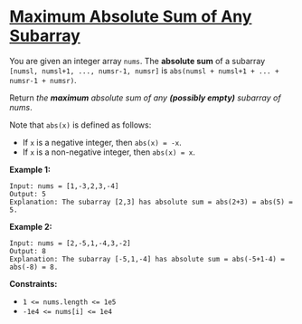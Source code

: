 [Maximum Absolute Sum of Any Subarray](https://leetcode.com/problems/maximum-absolute-sum-of-any-subarray)
===

You are given an integer array `nums`. The **absolute sum** of a subarray `[numsl, numsl+1, ..., numsr-1, numsr]` is
`abs(numsl + numsl+1 + ... + numsr-1 + numsr)`.

Return _the **maximum** absolute sum of any **(possibly empty)** subarray of nums_.

Note that `abs(x)` is defined as follows:

* If `x` is a negative integer, then `abs(x) = -x`.
* If `x` is a non-negative integer, then `abs(x) = x`.

**Example 1:**

```text
Input: nums = [1,-3,2,3,-4]
Output: 5
Explanation: The subarray [2,3] has absolute sum = abs(2+3) = abs(5) = 5.
```

**Example 2:**

```text
Input: nums = [2,-5,1,-4,3,-2]
Output: 8
Explanation: The subarray [-5,1,-4] has absolute sum = abs(-5+1-4) = abs(-8) = 8.
```

**Constraints:**

* `1 <= nums.length <= 1e5`
* `-1e4 <= nums[i] <= 1e4`

